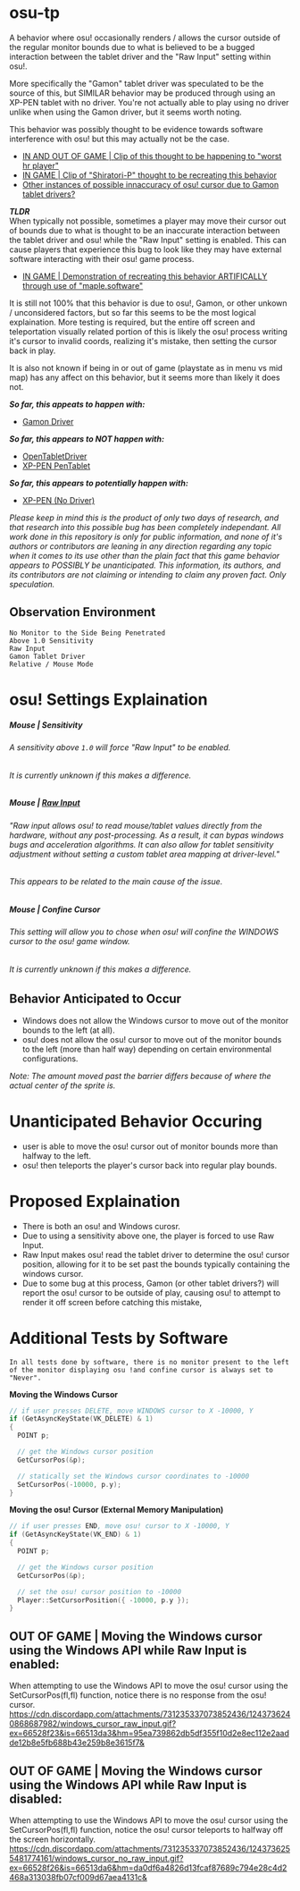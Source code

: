 # osu-tp  
A behavior where osu! occasionally renders / allows the cursor outside of the regular monitor bounds due to what is believed to be a bugged interaction between the tablet driver and the "Raw Input" setting within osu!.  
  
More specifically the "Gamon" tablet driver was speculated to be the source of this, but SIMILAR behavior may be produced through using an XP-PEN tablet with no driver. You're not actually able to play using no driver unlike when using the Gamon driver, but it seems worth noting.
  
This behavior was possibly thought to be evidence towards software interference with osu! but this may actually not be the case.

- [IN AND OUT OF GAME | Clip of this thought to be happening to "worst hr player"](https://streamable.com/pssvvk)
- [IN GAME | Clip of "Shiratori-P" thought to be recreating this behavior](https://www.youtube.com/watch?v=OTuvFCODsbY)
- [Other instances of possible innaccuracy of osu! cursor due to Gamon tablet drivers?](https://www.reddit.com/r/osugame/comments/i5v5p7/how_can_i_fix_teleporting_cursors/)

***TLDR***  
When typically not possible, sometimes a player may move their cursor out of bounds due to what is thought to be an inaccurate interaction between the tablet driver and osu! while the "Raw Input" setting is enabled. This can cause players that experience this bug to look like they may have external software interacting with their osu! game process.  

- [IN GAME | Demonstration of recreating this behavior ARTIFICALLY through use of "maple.software"](https://streamable.com/itnxj6)

It is still not 100% that this behavior is due to osu!, Gamon, or other unkown / unconsidered factors, but so far this seems to be the most logical explaination. More testing is required, but the entire off screen and teleportation visually related portion of this is likely the osu! process writing it's cursor to invalid coords, realizing it's mistake, then setting the cursor back in play.  

It is also not known if being in or out of game (playstate as in menu vs mid map) has any affect on this behavior, but it seems more than likely it does not.  

***So far, this appeats to happen with:***
- [Gamon Driver](https://www.youtube.com/watch?v=OTuvFCODsbY)

***So far, this appears to NOT happen with:***
- [OpenTabletDriver](https://youtu.be/AZfd7HCz8T0)
- [XP-PEN PenTablet](https://youtu.be/n3PcbDo6324)

***So far, this appears to potentially happen with:***
- [XP-PEN (No Driver)](https://youtu.be/PUQRm2EHhRE)

*Please keep in mind this is the product of only two days of research, and that research into this possible bug has been completely independant. All work done in this repository is only for public information, and none of it's authors or contributors are leaning in any direction regarding any topic when it comes to its use other than the plain fact that this game behavior appears to POSSIBLY be unanticipated. This information, its authors, and its contributors are not claiming or intending to claim any proven fact. Only speculation.*

## Observation Environment 
```
No Monitor to the Side Being Penetrated
Above 1.0 Sensitivity
Raw Input
Gamon Tablet Driver
Relative / Mouse Mode
```
# osu! Settings Explaination  

##### Mouse | Sensitivity  
###### A sensitivity above `1.0` will force "Raw Input" to be enabled.  
###### It is currently unknown if this makes a difference.  

##### Mouse | [Raw Input](https://osu.ppy.sh/community/forums/topics/187785?n=1)
###### "Raw input allows osu! to read mouse/tablet values directly from the hardware, without any post-processing. As a result, it can bypas windows bugs and acceleration algorithms. It can also allow for tablet sensitivity adjustment without setting a custom tablet area mapping at driver-level."
###### This appears to be related to the main cause of the issue.

##### Mouse | Confine Cursor
###### This setting will allow you to chose when osu! will confine the WINDOWS cursor to the osu! game window.
###### It is currently unknown if this makes a difference.  

## Behavior Anticipated to Occur  
- Windows does not allow the Windows cursor to move out of the monitor bounds to the left (at all).  
- osu! does not allow the osu! cursor to move out of the monitor bounds to the left (more than half way) depending on certain environmental configurations.  

*Note: The amount moved past the barrier differs because of where the actual center of the sprite is.*  

# Unanticipated Behavior Occuring  
- user is able to move the osu! cursor out of monitor bounds more than halfway to the left.
- osu! then teleports the player's cursor back into regular play bounds.

# Proposed Explaination
- There is both an osu! and Windows curosr.
- Due to using a sensitivity above one, the player is forced to use Raw Input.
- Raw Input makes osu! read the tablet driver to determine the osu! cursor position, allowing for it to be set past the bounds typically containing the windows cursor.
- Due to some bug at this process, Gamon (or other tablet drivers?) will report the osu! cursor to be outside of play, causing osu! to attempt to render it off screen before catching this mistake,

# Additional Tests by Software
`In all tests done by software, there is no monitor present to the left of the monitor displaying osu !and confine cursor is always set to "Never".`

**Moving the Windows Cursor**
```c++
// if user presses DELETE, move WINDOWS cursor to X -10000, Y
if (GetAsyncKeyState(VK_DELETE) & 1)
{
  POINT p;

  // get the Windows cursor position
  GetCursorPos(&p);

  // statically set the Windows cursor coordinates to -10000
  SetCursorPos(-10000, p.y);
}
```

**Moving the osu! Cursor (External Memory Manipulation)** 
```c++
// if user presses END, move osu! cursor to X -10000, Y
if (GetAsyncKeyState(VK_END) & 1)
{
  POINT p;

  // get the Windows cursor position
  GetCursorPos(&p);

  // set the osu! cursor position to -10000
  Player::SetCursorPosition({ -10000, p.y });
}
```

## OUT OF GAME | Moving the Windows cursor using the Windows API while Raw Input is enabled:
When attempting to use the Windows API to move the osu! cursor using the SetCursorPos(fl,fl) function, notice there is no response from the osu! cursor.  
https://cdn.discordapp.com/attachments/731235337073852436/1243736240868687982/windows_cursor_raw_input.gif?ex=66528f23&is=66513da3&hm=95ea739862db5df355f10d2e8ec112e2aadde12b8e5fb688b43e259b8e3615f7&

## OUT OF GAME | Moving the Windows cursor using the Windows API while Raw Input is disabled:
When attempting to use the Windows API to move the osu! cursor using the SetCursorPos(fl,fl) function, notice the osu! cursor teleports to halfway off the screen horizontally.  
https://cdn.discordapp.com/attachments/731235337073852436/1243736255481774161/windows_cursor_no_raw_input.gif?ex=66528f26&is=66513da6&hm=da0df6a4826d13fcaf87689c794e28c4d2468a313038fb07cf009d67aea4131c&
